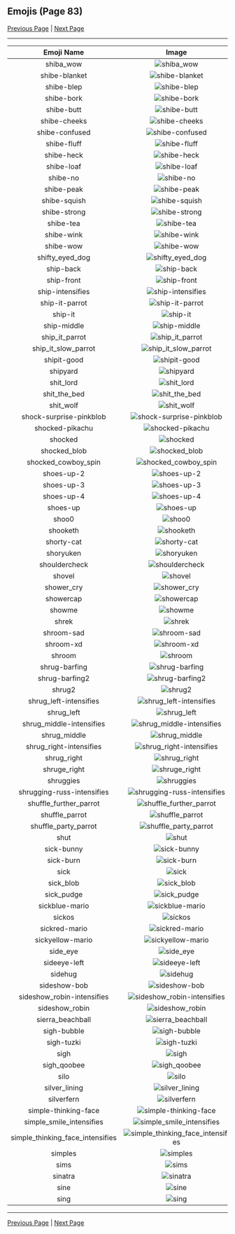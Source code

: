 
## Emojis (Page 83)

[Previous Page](/docs/hc/page-s-0082.md)
  | [Next Page](/docs/hc/page-s-0084.md)

<hr />

|Emoji Name|Image|
| :-: | :-: |
|shiba_wow| ![shiba_wow](/emojis/hc/shiba_wow.png)|
|shibe-blanket| ![shibe-blanket](/emojis/hc/shibe-blanket.png)|
|shibe-blep| ![shibe-blep](/emojis/hc/shibe-blep.png)|
|shibe-bork| ![shibe-bork](/emojis/hc/shibe-bork.png)|
|shibe-butt| ![shibe-butt](/emojis/hc/shibe-butt.png)|
|shibe-cheeks| ![shibe-cheeks](/emojis/hc/shibe-cheeks.png)|
|shibe-confused| ![shibe-confused](/emojis/hc/shibe-confused.png)|
|shibe-fluff| ![shibe-fluff](/emojis/hc/shibe-fluff.png)|
|shibe-heck| ![shibe-heck](/emojis/hc/shibe-heck.png)|
|shibe-loaf| ![shibe-loaf](/emojis/hc/shibe-loaf.png)|
|shibe-no| ![shibe-no](/emojis/hc/shibe-no.png)|
|shibe-peak| ![shibe-peak](/emojis/hc/shibe-peak.png)|
|shibe-squish| ![shibe-squish](/emojis/hc/shibe-squish.png)|
|shibe-strong| ![shibe-strong](/emojis/hc/shibe-strong.png)|
|shibe-tea| ![shibe-tea](/emojis/hc/shibe-tea.png)|
|shibe-wink| ![shibe-wink](/emojis/hc/shibe-wink.png)|
|shibe-wow| ![shibe-wow](/emojis/hc/shibe-wow.png)|
|shifty_eyed_dog| ![shifty_eyed_dog](/emojis/hc/shifty_eyed_dog.gif)|
|ship-back| ![ship-back](/emojis/hc/ship-back.png)|
|ship-front| ![ship-front](/emojis/hc/ship-front.png)|
|ship-intensifies| ![ship-intensifies](/emojis/hc/ship-intensifies.gif)|
|ship-it-parrot| ![ship-it-parrot](/emojis/hc/ship-it-parrot.gif)|
|ship-it| ![ship-it](/emojis/hc/ship-it.png)|
|ship-middle| ![ship-middle](/emojis/hc/ship-middle.png)|
|ship_it_parrot| ![ship_it_parrot](/emojis/hc/ship_it_parrot.gif)|
|ship_it_slow_parrot| ![ship_it_slow_parrot](/emojis/hc/ship_it_slow_parrot.gif)|
|shipit-good| ![shipit-good](/emojis/hc/shipit-good.png)|
|shipyard| ![shipyard](/emojis/hc/shipyard.png)|
|shit_lord| ![shit_lord](/emojis/hc/shit_lord.png)|
|shit_the_bed| ![shit_the_bed](/emojis/hc/shit_the_bed.png)|
|shit_wolf| ![shit_wolf](/emojis/hc/shit_wolf.png)|
|shock-surprise-pinkblob| ![shock-surprise-pinkblob](/emojis/hc/shock-surprise-pinkblob.png)|
|shocked-pikachu| ![shocked-pikachu](/emojis/hc/shocked-pikachu.png)|
|shocked| ![shocked](/emojis/hc/shocked.gif)|
|shocked_blob| ![shocked_blob](/emojis/hc/shocked_blob.png)|
|shocked_cowboy_spin| ![shocked_cowboy_spin](/emojis/hc/shocked_cowboy_spin.gif)|
|shoes-up-2| ![shoes-up-2](/emojis/hc/shoes-up-2.png)|
|shoes-up-3| ![shoes-up-3](/emojis/hc/shoes-up-3.png)|
|shoes-up-4| ![shoes-up-4](/emojis/hc/shoes-up-4.png)|
|shoes-up| ![shoes-up](/emojis/hc/shoes-up.jpg)|
|shoo0| ![shoo0](/emojis/hc/shoo0.png)|
|shooketh| ![shooketh](/emojis/hc/shooketh.jpg)|
|shorty-cat| ![shorty-cat](/emojis/hc/shorty-cat.png)|
|shoryuken| ![shoryuken](/emojis/hc/shoryuken.gif)|
|shouldercheck| ![shouldercheck](/emojis/hc/shouldercheck.png)|
|shovel| ![shovel](/emojis/hc/shovel.png)|
|shower_cry| ![shower_cry](/emojis/hc/shower_cry.png)|
|showercap| ![showercap](/emojis/hc/showercap.png)|
|showme| ![showme](/emojis/hc/showme.jpg)|
|shrek| ![shrek](/emojis/hc/shrek.png)|
|shroom-sad| ![shroom-sad](/emojis/hc/shroom-sad.png)|
|shroom-xd| ![shroom-xd](/emojis/hc/shroom-xd.png)|
|shroom| ![shroom](/emojis/hc/shroom.png)|
|shrug-barfing| ![shrug-barfing](/emojis/hc/shrug-barfing.png)|
|shrug-barfing2| ![shrug-barfing2](/emojis/hc/shrug-barfing2.png)|
|shrug2| ![shrug2](/emojis/hc/shrug2.png)|
|shrug_left-intensifies| ![shrug_left-intensifies](/emojis/hc/shrug_left-intensifies.gif)|
|shrug_left| ![shrug_left](/emojis/hc/shrug_left.png)|
|shrug_middle-intensifies| ![shrug_middle-intensifies](/emojis/hc/shrug_middle-intensifies.gif)|
|shrug_middle| ![shrug_middle](/emojis/hc/shrug_middle.png)|
|shrug_right-intensifies| ![shrug_right-intensifies](/emojis/hc/shrug_right-intensifies.gif)|
|shrug_right| ![shrug_right](/emojis/hc/shrug_right.png)|
|shruge_right| ![shruge_right](/emojis/hc/shruge_right.jpg)|
|shruggies| ![shruggies](/emojis/hc/shruggies.png)|
|shrugging-russ-intensifies| ![shrugging-russ-intensifies](/emojis/hc/shrugging-russ-intensifies.gif)|
|shuffle_further_parrot| ![shuffle_further_parrot](/emojis/hc/shuffle_further_parrot.gif)|
|shuffle_parrot| ![shuffle_parrot](/emojis/hc/shuffle_parrot.gif)|
|shuffle_party_parrot| ![shuffle_party_parrot](/emojis/hc/shuffle_party_parrot.gif)|
|shut| ![shut](/emojis/hc/shut.jpg)|
|sick-bunny| ![sick-bunny](/emojis/hc/sick-bunny.png)|
|sick-burn| ![sick-burn](/emojis/hc/sick-burn.gif)|
|sick| ![sick](/emojis/hc/sick.gif)|
|sick_blob| ![sick_blob](/emojis/hc/sick_blob.png)|
|sick_pudge| ![sick_pudge](/emojis/hc/sick_pudge.gif)|
|sickblue-mario| ![sickblue-mario](/emojis/hc/sickblue-mario.gif)|
|sickos| ![sickos](/emojis/hc/sickos.jpg)|
|sickred-mario| ![sickred-mario](/emojis/hc/sickred-mario.gif)|
|sickyellow-mario| ![sickyellow-mario](/emojis/hc/sickyellow-mario.gif)|
|side_eye| ![side_eye](/emojis/hc/side_eye.png)|
|sideeye-left| ![sideeye-left](/emojis/hc/sideeye-left.png)|
|sidehug| ![sidehug](/emojis/hc/sidehug.gif)|
|sideshow-bob| ![sideshow-bob](/emojis/hc/sideshow-bob.png)|
|sideshow_robin-intensifies| ![sideshow_robin-intensifies](/emojis/hc/sideshow_robin-intensifies.gif)|
|sideshow_robin| ![sideshow_robin](/emojis/hc/sideshow_robin.png)|
|sierra_beachball| ![sierra_beachball](/emojis/hc/sierra_beachball.gif)|
|sigh-bubble| ![sigh-bubble](/emojis/hc/sigh-bubble.gif)|
|sigh-tuzki| ![sigh-tuzki](/emojis/hc/sigh-tuzki.gif)|
|sigh| ![sigh](/emojis/hc/sigh.png)|
|sigh_qoobee| ![sigh_qoobee](/emojis/hc/sigh_qoobee.gif)|
|silo| ![silo](/emojis/hc/silo.png)|
|silver_lining| ![silver_lining](/emojis/hc/silver_lining.png)|
|silverfern| ![silverfern](/emojis/hc/silverfern.png)|
|simple-thinking-face| ![simple-thinking-face](/emojis/hc/simple-thinking-face.png)|
|simple_smile_intensifies| ![simple_smile_intensifies](/emojis/hc/simple_smile_intensifies.gif)|
|simple_thinking_face_intensifies| ![simple_thinking_face_intensifies](/emojis/hc/simple_thinking_face_intensifies.gif)|
|simples| ![simples](/emojis/hc/simples.png)|
|sims| ![sims](/emojis/hc/sims.png)|
|sinatra| ![sinatra](/emojis/hc/sinatra.png)|
|sine| ![sine](/emojis/hc/sine.png)|
|sing| ![sing](/emojis/hc/sing.gif)|

<hr/>

[Previous Page](/docs/hc/page-s-0082.md)
  | [Next Page](/docs/hc/page-s-0084.md)